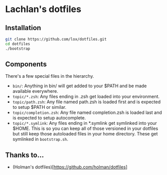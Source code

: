# Lachlan's dotfiles

## Installation

```bash
git clone https://github.com/lox/dotfiles.git 
cd dotfiles
./bootstrap
```

## Components

There's a few special files in the hierarchy.

 - `bin/`: Anything in bin/ will get added to your $PATH and be made available everywhere.
 - `topic/*.zsh`: Any files ending in .zsh get loaded into your environment.
 - `topic/path.zsh`: Any file named path.zsh is loaded first and is expected to setup $PATH or similar.
 - `topic/completion.zsh`: Any file named completion.zsh is loaded last and is expected to setup autocomplete.
 - `topic/*.symlink`: Any files ending in *.symlink get symlinked into your $HOME. This is so you can keep all of those versioned in your dotfiles but still keep those autoloaded files in your home directory. These get symlinked in `bootstrap.sh`.

## Thanks to…
  - (Holman's dotfiles)[https://github.com/holman/dotfiles]
